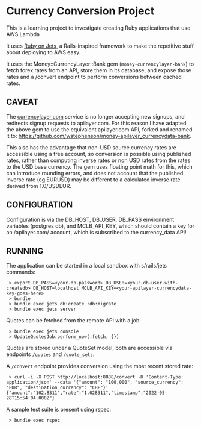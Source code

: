 # Currency Conversion Project

This is a learning project to investigate creating Ruby applications that use AWS Lambda

It uses [Ruby on Jets](https://rubyonjets.com), a Rails-inspired framework to make the repetitive stuff about deploying to AWS easy.

It uses the Money::CurrencyLayer::Bank gem (`money-currencylayer-bank`) to fetch forex rates from an API, store them in its database, and expose those rates and a /convert endpoint to perform conversions between cached rates.

## CAVEAT ##

The [currencylayer.com](currencylayer.com) service is no longer accepting new signups, and redirects signup requests to apilayer.com.  For this reason I have adapted the above gem to use the equivalent apilayer.com API, forked and renamed it to: https://github.com/wstephenson/money-apilayer_currencydata-bank.

This also has the advantage that non-USD source currency rates are accessible using a free account, so conversion is possible using published rates, rather than computing inverse rates or non USD rates from the rates to the USD base currency.  The gem uses floating point math for this, which can introduce rounding errors, and does not account that the published inverse rate (eg EURUSD) may be different to a calculated inverse rate derived from 1.0/USDEUR.

## CONFIGURATION ##

Configuration is via the DB_HOST, DB_USER, DB_PASS environment variables (postgres db), and MCLB_API_KEY, which should contain a key for an /apilayer.com/ account, which is subscribed to the currency_data API!


## RUNNING ##
The application can be started in a local sandbox with s/rails/jets commands:

```
 > export DB_PASS=<your-db-password> DB_USER=<your-db-user-with-createdb> DB_HOST=localhost MCLB_API_KEY=<your-apilayer-currencydata-key-goes-here>
 > bundle
 > bundle exec jets db:create :db:migrate
 > bundle exec jets server
```

Quotes can be fetched from the remote API with a job:

```
 > bundle exec jets console
 > UpdateQuotesJob.perform_now(:fetch, {})
```

Quotes are stored under a QuoteSet model, both are accessible via endpoints `/quotes` and `/quote_sets`.

A `/convert` endpoint provides conversion using the most recent stored rate:

```
 > curl -i -X POST http://localhost:8888/convert -H 'Content-Type: application/json' --data '{"amount": "100,000", "source_currency": "EUR", "destination_currency": "CHF"}'
{"amount":"102.8311","rate":"1.028311","timestamp":"2022-05-28T15:54:04.000Z"}
```

A sample test suite is present using rspec:

```
 > bundle exec rspec
```
